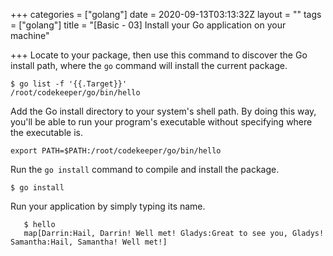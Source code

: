 +++
categories = ["golang"]
date = 2020-09-13T03:13:32Z
layout = ""
tags = ["golang"]
title = "[Basic - 03] Install your Go application on your machine"

+++
Locate to your package, then use this command to discover the Go install path, where the `go` command will install the current package.

    $ go list -f '{{.Target}}'
    /root/codekeeper/go/bin/hello

Add the Go install directory to your system's shell path. By doing this way, you'll be able to run your program's executable without specifying where the executable is.

    export PATH=$PATH:/root/codekeeper/go/bin/hello

Run the `go install` command to compile and install the package.

    $ go install

Run your application by simply typing its name.

       $ hello
       map[Darrin:Hail, Darrin! Well met! Gladys:Great to see you, Gladys! Samantha:Hail, Samantha! Well met!]